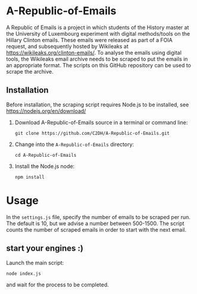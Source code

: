 # A-Republic-of-Emails

A Republic of Emails is a project in which students of the History master at the University of Luxembourg experiment with digital methods/tools on the Hillary Clinton emails. These emails were released as part of a FOIA request, and subsequently hosted by Wikileaks at https://wikileaks.org/clinton-emails/. To analyse the emails using digital tools, the Wikileaks email archive needs to be scraped to put the emails in an appropriate format. 
The scripts on this GitHub repository can be used to scrape the archive.

## Installation

Before installation, the scraping script requires Node.js to be installed, see https://nodejs.org/en/download/

1. Download A-Republic-of-Emails source in a terminal or command line:
    
    `git clone https://github.com/C2DH/A-Republic-of-Emails.git`
    
2. Change into the `A-Republic-of-Emails` directory:

    `cd A-Republic-of-Emails`
    
3. Install the Node.js node:

    `npm install`
    

# Usage
In the `settings.js` file, specify the number of emails to be scraped per run. The default is 10, but we advise a number between 500-1500. The script counts the number of scraped emails in order to start with the next email.

## start your engines :)
Launch the main script:

    node index.js

and wait for the process to be completed.

